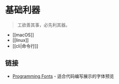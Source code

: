 # 基础利器

> 工欲善其事，必先利其器。

- [[macOS]]
- [[linux]]
- [[cli|命令行]]

## 链接

- [Programming Fonts](https://www.programmingfonts.org/) - 适合代码编写展示的字体预览
